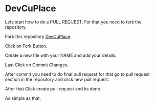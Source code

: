 # DevCuPlace

Lets start how to do a PULL REQUEST.
For that you need to fork the repository.

Fork this repository 
[DevCuPlace](https://github.com/HacktoberFest-CU/DevCuPlace)

Click on Fork Button.

Create a new file with your NAME and add your details.

Last Click on Commit Changes.

After commit you need to do final pull request for that go to pull request section in the repository and click new pull request.

After that Click create pull request and its done.

As simple as that.
